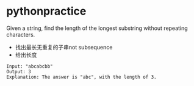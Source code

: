 # pythonpractice
Given a string, find the length of the longest 
substring without repeating characters.
* 找出最长无重复的子串not subsequence 
* 给出长度
```
Input: "abcabcbb"
Output: 3 
Explanation: The answer is "abc", with the length of 3. 
```